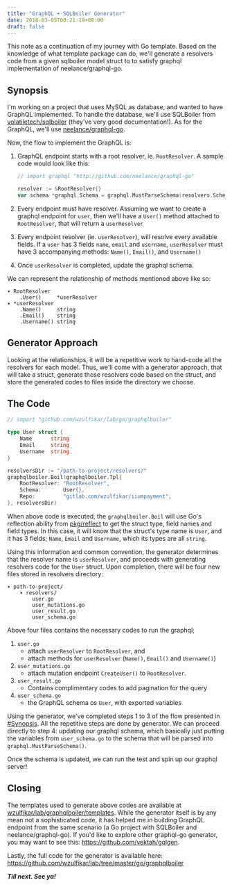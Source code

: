 ```yaml
---
title: "GraphQL + SQLBoiler Generator"
date: 2018-03-05T00:21:19+08:00
draft: false
---
```


This note as a continuation of my journey with Go template. Based on the knowledge of what template package can do, we'll generate a resolvers code from a given sqlboiler model struct to to satisfy graphql implementation of neelance/graphql-go.

## Synopsis

I'm working on a project that uses MySQL as database, and wanted to have GraphQL implemented. To handle the database, we'll use SQLBoiler from [volatiletech/sqlboiler](https://github.com/volatiletech/sqlboiler) (they've very good documentation!). As for the GraphQL, we'll use [neelance/graphql-go](http://github.com/neelance/graphql-go). 

Now, the flow to implement the GraphQL is:

1. GraphQL endpoint starts with a root resolver, ie. `RootResolver`. A sample code would look like this:
    
    ```go
    // import graphql "http://github.com/neelance/graphql-go"
    
    resolver := &RootResolver{}
    var schema *graphql.Schema = graphql.MustParseSchema(resolvers.Schema, resolver)
    ```

2. Every endpoint must have resolver. Assuming we want to create a graphql endpoint for `user`, then we'll have a `User()` method attached to `RootResolver`, that will return a `userResolver`
3. Every endpoint resolver (ie. `userResolver`), will resolve every available fields. 
If a `user` has 3 fields `name`, `email` and `username`, `userResolver` must have 3 accompanying methods: `Name()`, `Email()`, and `Username()`
4. Once `userResolver` is completed, update the graphql schema.

We can represent the relationship of methods mentioned above like so:
```
▾ RootResolver
    .User()     *userResolver
▾ *userResolver
    .Name()     string
    .Email()    string
    .Username() string
```

## Generator Approach

Looking at the relationships, it will be a repetitive work to hand-code all the resolvers for each model. Thus, we'll come with a generator approach, that will take a struct, generate those resolvers code based on the struct, and store the generated codes to files inside the directory we choose. 

## The Code

```go
// import "github.com/wzulfikar/lab/go/graphqlboiler"

type User struct {
    Name      string
    Email     string
    Username  string
}

resolversDir := "/path-to-project/resolvers/"
graphqlboiler.Boil(graphqlboiler.Tpl{
    RootResolver: "RootResolver",
    Schema:       User{},
    Repo:         "gitlab.com/wzulfikar/iiumpayment",
}, resolversDir)
```

When above code is executed, the `graphqlboiler.Boil` will use Go's reflection ability from [pkg/reflect](https://golang.org/pkg/reflect/) to get the struct type, field names and field types. In this case, it will know that the struct's type name is `User`, and it has 3 fields; `Name`, `Email` and `Username`, which its types are all `string`. 

Using this information and common convention, the generator determines that the resolver name is `userResolver`, and proceeds with generating resolvers code for the `User` struct. Upon completion, there will be four new files stored in resolvers directory: 

```
▾ path-to-project/
    ▾ resolvers/
        user.go
        user_mutations.go
        user_result.go
        user_schema.go
```

Above four files contains the necessary codes to run the graphql;

1. `user.go`
    - attach `userResolver` to `RootResolver`, and 
    - attach methods for `userResolver` (`Name()`, `Email()` and `Username()`)
2. `user_mutations.go`
    - attach mutation endpoint `CreateUser()` to `RootResolver`.
3. `user_result.go`
    - Contains complimentary codes to add pagination for the query
4. `user_schema.go`
    - the GraphQL schema os `User`, with exported variables

Using the generator, we've completed steps 1 to 3 of the flow presented in [#Synopsis](#synopsis). All the repetitive steps are done by generator. We can proceed directly to step 4: updating our graphql schema, which basically just putting the variables from `user_schema.go` to the schema that will be parsed into `graphql.MustParseSchema()`.

Once the schema is updated, we can run the test and spin up our graphql server!

## Closing

The templates used to generate above codes are available at [wzulfikar/lab/graphqlboiler/templates](https://github.com/wzulfikar/lab/tree/master/go/graphqlboiler/templates). While the generator itself is by any mean not a sophisticated code, it has helped me in building GraphQL endpoint from the same scenario (a Go project with SQLBoiler and neelance/graphql-go). If you'd like to explore other graphql-go generator, you may want to see this: https://github.com/vektah/gqlgen.

Lastly, the full code for the generator is available here: https://github.com/wzulfikar/lab/tree/master/go/graphqlboiler

***Till next. See ya!***